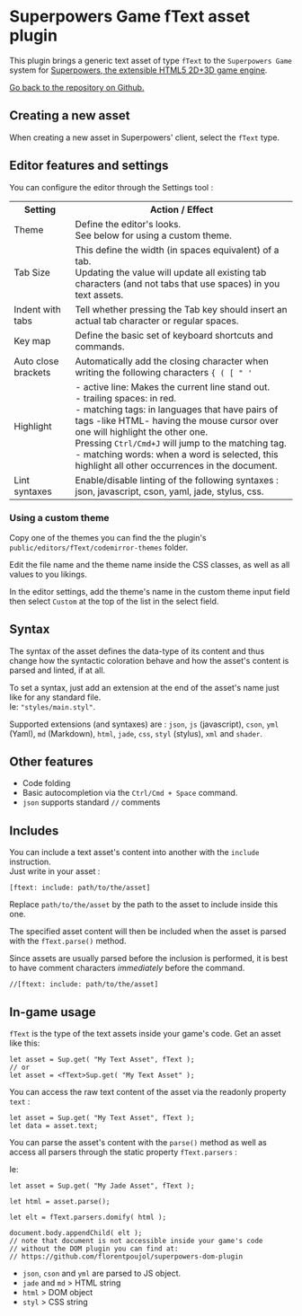 # Superpowers Game fText asset plugin

This plugin brings a generic text asset of type `fText` to the `Superpowers Game` system for [Superpowers, the extensible HTML5 2D+3D game engine](http://superpowers-html5.com).

[Go back to the repository on Github.](https://github.com/florentpoujol/superpowers-game-ftext-plugin)

## Creating a new asset

When creating a new asset in Superpowers' client, select the `fText` type.

## Editor features and settings

You can configure the editor through the Settings tool :

<table>
  <tr>
    <th>Setting</th>
    <th>Action / Effect</th>
  </tr>
  <tr>
    <td>Theme</td>
    <td>Define the editor's looks.<br> See below for using a custom theme.</td>
  </tr>
  <tr>
    <td>Tab Size</td>
    <td>This define the width (in spaces equivalent) of a tab. <br>
    Updating the value will update all existing tab characters (and not tabs that use spaces) in you text assets.</td>
  </tr>
  <tr>
    <td>Indent with tabs</td>
    <td>Tell whether pressing the Tab key should insert an actual tab character or regular spaces.</td>
  </tr>
  <tr>
    <td>Key map</td>
    <td>Define the basic set of keyboard shortcuts and commands.</td>
  </tr>
  <tr>
    <td>Auto close brackets</td>
    <td>Automatically add the closing character when writing the following characters <code>{ ( [ " '</code></td>
  </tr>
  <tr>
    <td>Highlight</td>
    <td>
      - active line: Makes the current line stand out.<br>
      - trailing spaces: in red.<br>
      - matching tags: in languages that have pairs of tags -like HTML- having the mouse cursor over one will highlight the other one. <br>Pressing <code>Ctrl/Cmd+J</code> will jump to the matching tag.<br>
      - matching words: when a word is selected, this highlight all other occurrences in the document.
    </td>
  </tr>
  <tr>
    <td>Lint syntaxes</td>
    <td>Enable/disable linting of the following syntaxes : <br>
      json, javascript, cson, yaml, jade, stylus, css.
    </td>
  </tr>
</table>

### Using a custom theme

Copy one of the themes you can find the the plugin's `public/editors/fText/codemirror-themes` folder.

Edit the file name and the theme name inside the CSS classes, as well as all values to you likings.

In the editor settings, add the theme's name in the custom theme input field then select `Custom` at the top of the list in the select field.  

## Syntax

The syntax of the asset defines the data-type of its content and thus change how the syntactic coloration behave and how the asset's content is parsed and linted, if at all.

To set a syntax, just add an extension at the end of the asset's name just like for any standard file.  
Ie: `"styles/main.styl"`.

Supported extensions (and syntaxes) are : `json`, `js` (javascript), `cson`, `yml` (Yaml), `md` (Markdown), `html`, `jade`, `css`, `styl` (stylus), `xml` and `shader`.


## Other features

- Code folding
- Basic autocompletion via the `Ctrl/Cmd + Space` command.
- `json` supports standard `//` comments

## Includes

You can include a text asset's content into another with the `include` instruction.  
Just write in your asset :  
  
    [ftext: include: path/to/the/asset]


Replace `path/to/the/asset` by the path to the asset to include inside this one.

The specified asset content will then be included when the asset is parsed with the `fText.parse()` method.

Since assets are usually parsed before the inclusion is performed, it is best to have comment characters _immediately_ before the command.

    //[ftext: include: path/to/the/asset]


## In-game usage

`fText` is the type of the text assets inside your game's code. Get an asset like this:

    let asset = Sup.get( "My Text Asset", fText );
    // or
    let asset = <fText>Sup.get( "My Text Asset" );

You can access the raw text content of the asset via the readonly property `text` :
    
    let asset = Sup.get( "My Text Asset", fText );
    let data = asset.text;

You can parse the asset's content with the `parse()` method as well as access all parsers through the static property `fText.parsers` :

Ie:

    let asset = Sup.get( "My Jade Asset", fText );

    let html = asset.parse();
    
    let elt = fText.parsers.domify( html );

    document.body.appendChild( elt ); 
    // note that document is not accessible inside your game's code
    // without the DOM plugin you can find at:
    // https://github.com/florentpoujol/superpowers-dom-plugin

- `json`, `cson` and `yml` are parsed to JS object.
- `jade` and `md` > HTML string
- `html` > DOM object
- `styl` > CSS string
